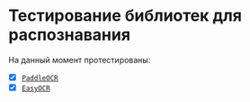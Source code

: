 # Тестирование библиотек для распознавания
На данный момент протестированы:
- [x] [`PaddleOCR`](https://github.com/PaddlePaddle/PaddleOCR/blob/main/README_en.md)
- [x] [`EasyOCR`](https://github.com/JaidedAI/EasyOCR)
